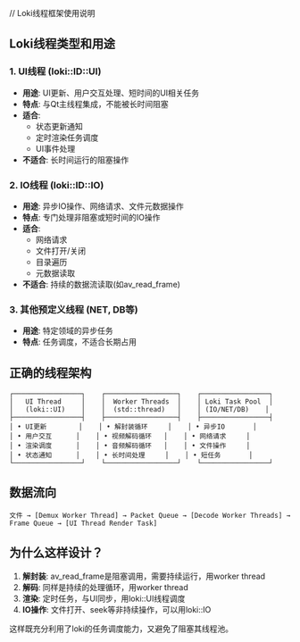 // Loki线程框架使用说明

## Loki线程类型和用途

### 1. UI线程 (loki::ID::UI)
- **用途**: UI更新、用户交互处理、短时间的UI相关任务
- **特点**: 与Qt主线程集成，不能被长时间阻塞
- **适合**: 
  - 状态更新通知
  - 定时渲染任务调度
  - UI事件处理
- **不适合**: 长时间运行的阻塞操作

### 2. IO线程 (loki::ID::IO) 
- **用途**: 异步IO操作、网络请求、文件元数据操作
- **特点**: 专门处理非阻塞或短时间的IO操作
- **适合**:
  - 网络请求
  - 文件打开/关闭
  - 目录遍历
  - 元数据读取
- **不适合**: 持续的数据流读取(如av_read_frame)

### 3. 其他预定义线程 (NET, DB等)
- **用途**: 特定领域的异步任务
- **特点**: 任务调度，不适合长期占用

## 正确的线程架构

```
┌─────────────────┐    ┌──────────────────┐    ┌─────────────────┐
│   UI Thread     │    │  Worker Threads  │    │ Loki Task Pool  │
│   (loki::UI)    │    │  (std::thread)   │    │ (IO/NET/DB)    │
├─────────────────┤    ├──────────────────┤    ├─────────────────┤
│ • UI更新        │    │ • 解封装循环     │    │ • 异步IO       │
│ • 用户交互      │    │ • 视频解码循环   │    │ • 网络请求     │
│ • 渲染调度      │    │ • 音频解码循环   │    │ • 文件操作     │
│ • 状态通知      │    │ • 长时间处理     │    │ • 短任务       │
└─────────────────┘    └──────────────────┘    └─────────────────┘
```

## 数据流向
```
文件 → [Demux Worker Thread] → Packet Queue → [Decode Worker Threads] → Frame Queue → [UI Thread Render Task]
```

## 为什么这样设计？
1. **解封装**: av_read_frame是阻塞调用，需要持续运行，用worker thread
2. **解码**: 同样是持续的处理循环，用worker thread  
3. **渲染**: 定时任务，与UI同步，用loki::UI线程调度
4. **IO操作**: 文件打开、seek等非持续操作，可以用loki::IO

这样既充分利用了loki的任务调度能力，又避免了阻塞其线程池。
